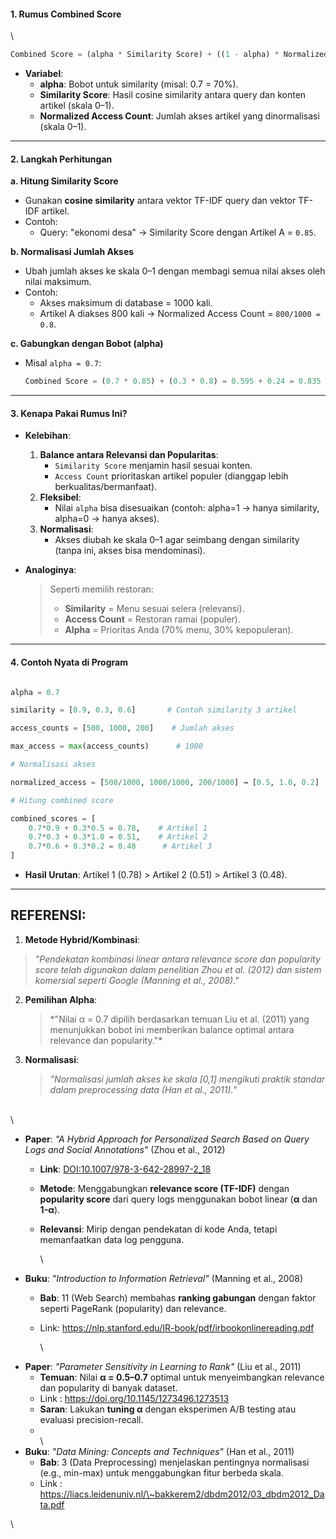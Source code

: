#### **1. Rumus Combined Score**

\
```javascript
Combined Score = (alpha * Similarity Score) + ((1 - alpha) * Normalized Access Count)
```

* **Variabel**:
  * **alpha**: Bobot untuk similarity (misal: 0.7 = 70%).
  * **Similarity Score**: Hasil cosine similarity antara query dan konten artikel (skala 0–1).
  * **Normalized Access Count**: Jumlah akses artikel yang dinormalisasi (skala 0–1).


---

#### **2. Langkah Perhitungan**

**a. Hitung Similarity Score**

* Gunakan **cosine similarity** antara vektor TF-IDF query dan vektor TF-IDF artikel.
* Contoh:
  * Query: "ekonomi desa" → Similarity Score dengan Artikel A = `0.85`.

**b. Normalisasi Jumlah Akses**

* Ubah jumlah akses ke skala 0–1 dengan membagi semua nilai akses oleh nilai maksimum.
* Contoh:
  * Akses maksimum di database = 1000 kali.
  * Artikel A diakses 800 kali → Normalized Access Count = `800/1000 = 0.8`.

**c. Gabungkan dengan Bobot (alpha)**

* Misal `alpha = 0.7`:

  ```python
  Combined Score = (0.7 * 0.85) + (0.3 * 0.8) = 0.595 + 0.24 = 0.835
  ```


---

#### **3. Kenapa Pakai Rumus Ini?**

* **Kelebihan**:

  
  1. **Balance antara Relevansi dan Popularitas**:
     * `Similarity Score` menjamin hasil sesuai konten.
     * `Access Count` prioritaskan artikel populer (dianggap lebih berkualitas/bermanfaat).
  2. **Fleksibel**:
     * Nilai `alpha` bisa disesuaikan (contoh: alpha=1 → hanya similarity, alpha=0 → hanya akses).
  3. **Normalisasi**:
     * Akses diubah ke skala 0–1 agar seimbang dengan similarity (tanpa ini, akses bisa mendominasi).
* **Analoginya**:

  > Seperti memilih restoran:
  > * **Similarity** = Menu sesuai selera (relevansi).
  > * **Access Count** = Restoran ramai (populer).
  > * **Alpha** = Prioritas Anda (70% menu, 30% kepopuleran).


---

#### **4. Contoh Nyata di Program**

```python

alpha = 0.7

similarity = [0.9, 0.3, 0.6]       # Contoh similarity 3 artikel

access_counts = [500, 1000, 200]    # Jumlah akses

max_access = max(access_counts)      # 1000

# Normalisasi akses

normalized_access = [500/1000, 1000/1000, 200/1000] → [0.5, 1.0, 0.2]

# Hitung combined score

combined_scores = [
    0.7*0.9 + 0.3*0.5 = 0.78,    # Artikel 1
    0.7*0.3 + 0.3*1.0 = 0.51,    # Artikel 2
    0.7*0.6 + 0.3*0.2 = 0.48      # Artikel 3
]
```

* **Hasil Urutan**: Artikel 1 (0.78) > Artikel 2 (0.51) > Artikel 3 (0.48).


---


## REFERENSI: 


1.  **Metode Hybrid/Kombinasi**:

   > *"Pendekatan kombinasi linear antara relevance score dan popularity score telah digunakan dalam penelitian Zhou et al. (2012) dan sistem komersial seperti Google (Manning et al., 2008)."*
2. **Pemilihan Alpha**:

   > \*"Nilai α = 0.7 dipilih berdasarkan temuan Liu et al. (2011) yang menunjukkan bobot ini memberikan balance optimal antara relevance dan popularity."\*
3. **Normalisasi**:

   > *"Normalisasi jumlah akses ke skala \[0,1\] mengikuti praktik standar dalam preprocessing data (Han et al., 2011)."*

\
\
* **Paper**: *"A Hybrid Approach for Personalized Search Based on Query Logs and Social Annotations"* (Zhou et al., 2012)
  * **Link**: [DOI:10.1007/978-3-642-28997-2_18](https://doi.org/10.1007/978-3-642-28997-2_18)
  * **Metode**: Menggabungkan **relevance score (TF-IDF)** dengan **popularity score** dari query logs menggunakan bobot linear (**α** dan **1-α**).
  * **Relevansi**: Mirip dengan pendekatan di kode Anda, tetapi memanfaatkan data log pengguna.

    \
* **Buku**: *"Introduction to Information Retrieval"* (Manning et al., 2008)
  * **Bab**: 11 (Web Search) membahas **ranking gabungan** dengan faktor seperti PageRank (popularity) dan relevance.
  * Link: <https://nlp.stanford.edu/IR-book/pdf/irbookonlinereading.pdf>

    \
* **Paper**: *"Parameter Sensitivity in Learning to Rank"* (Liu et al., 2011)
  * **Temuan**: Nilai **α = 0.5–0.7** optimal untuk menyeimbangkan relevance dan popularity di banyak dataset.
  * Link : <https://doi.org/10.1145/1273496.1273513>
  * **Saran**: Lakukan **tuning α** dengan eksperimen A/B testing atau evaluasi precision-recall.
  * \
    \
* **Buku**: *"Data Mining: Concepts and Techniques"* (Han et al., 2011)
  * **Bab**: 3 (Data Preprocessing) menjelaskan pentingnya normalisasi (e.g., min-max) untuk menggabungkan fitur berbeda skala.
  * Link : <https://liacs.leidenuniv.nl/\~bakkerem2/dbdm2012/03_dbdm2012_Data.pdf>

\